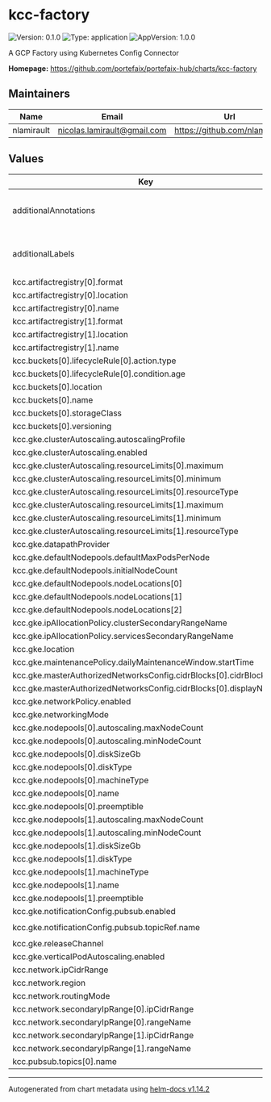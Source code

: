 # kcc-factory

![Version: 0.1.0](https://img.shields.io/badge/Version-0.1.0-informational?style=flat-square) ![Type: application](https://img.shields.io/badge/Type-application-informational?style=flat-square) ![AppVersion: 1.0.0](https://img.shields.io/badge/AppVersion-1.0.0-informational?style=flat-square)

A GCP Factory using Kubernetes Config Connector

**Homepage:** <https://github.com/portefaix/portefaix-hub/charts/kcc-factory>

## Maintainers

| Name | Email | Url |
| ---- | ------ | --- |
| nlamirault | <nicolas.lamirault@gmail.com> | <https://github.com/nlamirault> |

## Values

| Key | Type | Default | Description |
|-----|------|---------|-------------|
| additionalAnnotations | object | `{}` | Additional annotations to add to all resources |
| additionalLabels | object | `{}` | Additional labels to add to all resources |
| kcc.artifactregistry[0].format | string | `"DOCKER"` |  |
| kcc.artifactregistry[0].location | string | `"eu-west1"` |  |
| kcc.artifactregistry[0].name | string | `"charts"` |  |
| kcc.artifactregistry[1].format | string | `"DOCKER"` |  |
| kcc.artifactregistry[1].location | string | `"eu-west1"` |  |
| kcc.artifactregistry[1].name | string | `"containers"` |  |
| kcc.buckets[0].lifecycleRule[0].action.type | string | `"Delete"` |  |
| kcc.buckets[0].lifecycleRule[0].condition.age | int | `10` |  |
| kcc.buckets[0].location | string | `"eu-west1"` |  |
| kcc.buckets[0].name | string | `"logs"` |  |
| kcc.buckets[0].storageClass | string | `"standard"` |  |
| kcc.buckets[0].versioning | bool | `true` |  |
| kcc.gke.clusterAutoscaling.autoscalingProfile | string | `"BALANCED"` |  |
| kcc.gke.clusterAutoscaling.enabled | bool | `true` |  |
| kcc.gke.clusterAutoscaling.resourceLimits[0].maximum | int | `100` |  |
| kcc.gke.clusterAutoscaling.resourceLimits[0].minimum | int | `10` |  |
| kcc.gke.clusterAutoscaling.resourceLimits[0].resourceType | string | `"cpu"` |  |
| kcc.gke.clusterAutoscaling.resourceLimits[1].maximum | int | `1000` |  |
| kcc.gke.clusterAutoscaling.resourceLimits[1].minimum | int | `100` |  |
| kcc.gke.clusterAutoscaling.resourceLimits[1].resourceType | string | `"memory"` |  |
| kcc.gke.datapathProvider | string | `"ADVANCED_DATAPATH"` |  |
| kcc.gke.defaultNodepools.defaultMaxPodsPerNode | int | `16` |  |
| kcc.gke.defaultNodepools.initialNodeCount | int | `0` |  |
| kcc.gke.defaultNodepools.nodeLocations[0] | string | `"eu-west1-a"` |  |
| kcc.gke.defaultNodepools.nodeLocations[1] | string | `"eu-west1-b"` |  |
| kcc.gke.defaultNodepools.nodeLocations[2] | string | `"eu-west1-c"` |  |
| kcc.gke.ipAllocationPolicy.clusterSecondaryRangeName | string | `"pods"` |  |
| kcc.gke.ipAllocationPolicy.servicesSecondaryRangeName | string | `"services"` |  |
| kcc.gke.location | string | `"eu-west1"` |  |
| kcc.gke.maintenancePolicy.dailyMaintenanceWindow.startTime | string | `"03:00"` |  |
| kcc.gke.masterAuthorizedNetworksConfig.cidrBlocks[0].cidrBlock | string | `"0.0.0.0/0"` |  |
| kcc.gke.masterAuthorizedNetworksConfig.cidrBlocks[0].displayName | string | `"The Internet"` |  |
| kcc.gke.networkPolicy.enabled | bool | `true` |  |
| kcc.gke.networkingMode | string | `"VPC_NATIVE"` |  |
| kcc.gke.nodepools[0].autoscaling.maxNodeCount | int | `3` |  |
| kcc.gke.nodepools[0].autoscaling.minNodeCount | int | `1` |  |
| kcc.gke.nodepools[0].diskSizeGb | int | `100` |  |
| kcc.gke.nodepools[0].diskType | string | `"pd-ssd"` |  |
| kcc.gke.nodepools[0].machineType | string | `"e2-standard-16"` |  |
| kcc.gke.nodepools[0].name | string | `"core"` |  |
| kcc.gke.nodepools[0].preemptible | bool | `false` |  |
| kcc.gke.nodepools[1].autoscaling.maxNodeCount | int | `3` |  |
| kcc.gke.nodepools[1].autoscaling.minNodeCount | int | `1` |  |
| kcc.gke.nodepools[1].diskSizeGb | int | `100` |  |
| kcc.gke.nodepools[1].diskType | string | `"pd-ssd"` |  |
| kcc.gke.nodepools[1].machineType | string | `"e2-standard-16"` |  |
| kcc.gke.nodepools[1].name | string | `"ops"` |  |
| kcc.gke.nodepools[1].preemptible | bool | `true` |  |
| kcc.gke.notificationConfig.pubsub.enabled | bool | `true` |  |
| kcc.gke.notificationConfig.pubsub.topicRef.name | string | `"kcc-factory-gke-update"` |  |
| kcc.gke.releaseChannel | string | `"REGULAR"` |  |
| kcc.gke.verticalPodAutoscaling.enabled | bool | `false` |  |
| kcc.network.ipCidrRange | string | `"10.2.0.0/16"` |  |
| kcc.network.region | string | `"eu-west1"` |  |
| kcc.network.routingMode | string | `"REGIONAL"` |  |
| kcc.network.secondaryIpRange[0].ipCidrRange | string | `"10.3.0.0/16"` |  |
| kcc.network.secondaryIpRange[0].rangeName | string | `"services"` |  |
| kcc.network.secondaryIpRange[1].ipCidrRange | string | `"10.4.0.0/16"` |  |
| kcc.network.secondaryIpRange[1].rangeName | string | `"pods"` |  |
| kcc.pubsub.topics[0].name | string | `"gke-update"` |  |

----------------------------------------------
Autogenerated from chart metadata using [helm-docs v1.14.2](https://github.com/norwoodj/helm-docs/releases/v1.14.2)
